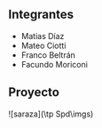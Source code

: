 ## Integrantes
- Matias Díaz
- Mateo Ciotti
- Franco Beltrán
- Facundo Moriconi



## Proyecto

![saraza](\tp Spd\imgs)
